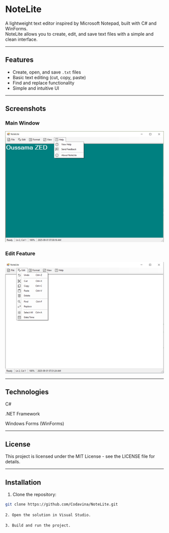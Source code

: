 # NoteLite

A lightweight text editor inspired by Microsoft Notepad, built with C# and WinForms.  
NoteLite allows you to create, edit, and save text files with a simple and clean interface.

---

## Features

- Create, open, and save `.txt` files
- Basic text editing (cut, copy, paste)
- Find and replace functionality
- Simple and intuitive UI

---

## Screenshots

### Main Window
![Main Window](Images/main_window.png)

### Edit Feature
![Edit Feature](Images/edit_feature.png)

---
## Technologies

C#

.NET Framework

Windows Forms (WinForms)

---

## License

This project is licensed under the MIT License - see the LICENSE
 file for details.

---

## Installation

1. Clone the repository:  
```bash
git clone https://github.com/Codavina/NoteLite.git

2. Open the solution in Visual Studio.

3. Build and run the project.


